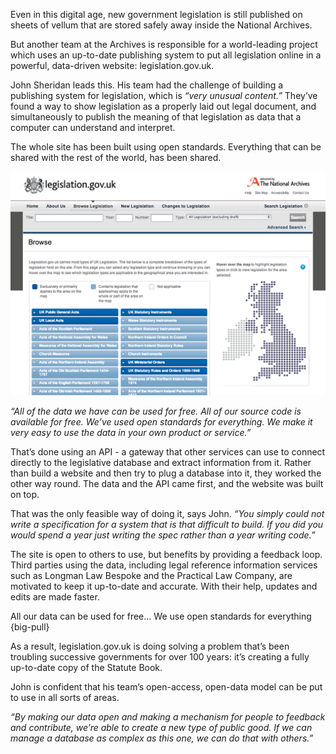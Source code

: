 Even in this digital age, new government legislation is still published on sheets of vellum that are stored safely away inside the National Archives.

But another team at the Archives is responsible for a world-leading project which uses an up-to-date publishing system to put all legislation online in a powerful, data-driven website: legislation.gov.uk.

John Sheridan leads this. His team had the challenge of building a publishing system for legislation, which is *“very unusual content.”* They’ve found a way to show legislation as a properly laid out legal document, and simultaneously to publish the meaning of that legislation as data that a computer can understand and interpret.

The whole site has been built using open standards. Everything that can be shared with the rest of the world, has been shared. 

![Screenshot of legislation.gov.uk](/assets/images/strategy/casestudies/government-as-platform/Build-gov-as-a-platform--Legislation.gov.uk-ret.png)

*“All of the data we have can be used for free. All of our source code is available for free. We’ve used open standards for everything. We make it very easy to use the data in your own product or service.”*

That’s done using an API - a gateway that other services can use to connect directly to the legislative database and extract information from it. Rather than build a website and then try to plug a database into it, they worked the other way round. The data and the API came first, and the website was built on top. 

That was the only feasible way of doing it, says John. *“You simply could not write a specification for a system that is that difficult to build. If you did you would spend a year just writing the spec rather than a year writing code.”*

The site is open to others to use, but benefits by providing a feedback loop. Third parties using the data, including legal reference information services such as Longman Law Bespoke and the Practical Law Company, are motivated to keep it up-to-date and accurate. With their help, updates and edits are made faster.

All our data can be used for free... We use open standards for everything
{big-pull}

As a result, legislation.gov.uk is doing solving a problem that’s been troubling successive governments for over 100 years: it’s creating a fully up-to-date copy of the Statute Book. 

John is confident that his team’s open-access, open-data model can be put to use in all sorts of areas.

*“By making our data open and making a mechanism for people to feedback and contribute, we’re able to create a new type of public good. If we can manage a database as complex as this one, we can do that with others.”*